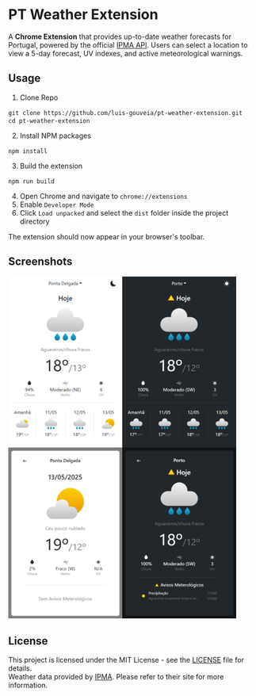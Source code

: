 # PT Weather Extension
A **Chrome Extension** that provides up-to-date weather forecasts for Portugal, powered by the official [IPMA API](https://api.ipma.pt). Users can select a location to view a 5-day forecast, UV indexes, and active meteorological warnings.

## Usage
1. Clone Repo
```
git clone https://github.com/luis-gouveia/pt-weather-extension.git
cd pt-weather-extension
```
2. Install NPM packages
```
npm install
```
3. Build the extension
```
npm run build
```
4. Open Chrome and navigate to `chrome://extensions`
5. Enable `Developer Mode`
6. Click `Load unpacked` and select the `dist` folder inside the project directory

The extension should now appear in your browser's toolbar.

## Screenshots
<img align="left" src="./screenshots/main_light.png" width="230" title="main light"/>
<img align="left" src="./screenshots/main_dark.png" width="230" title="main dark"/>
<img align="left" src="./screenshots/modal_light.png" width="230" title="modal light">
<img src="./screenshots/modal_dark.png" width="230" title="modal dark">

## License
This project is licensed under the MIT License - see the [LICENSE](LICENSE) file for details.\
Weather data provided by [IPMA](https://api.ipma.pt/). Please refer to their site for more information.
